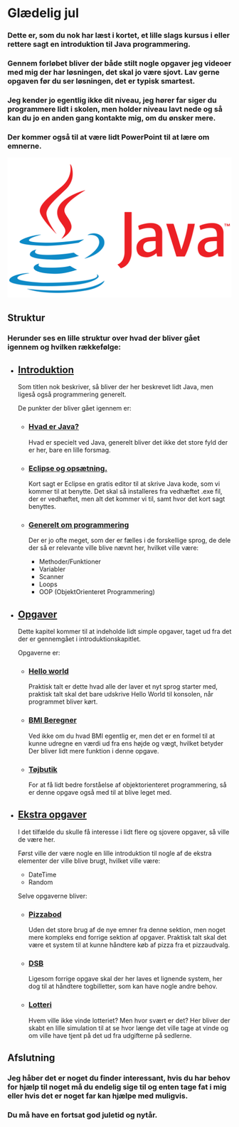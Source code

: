 # Glædelig jul

### Dette er, som du nok har læst i kortet, et lille slags kursus i eller rettere sagt en introduktion til Java programmering.
### Gennem forløbet bliver der både stilt nogle opgaver jeg videoer med mig der har løsningen, det skal jo være sjovt. Lav gerne opgaven før du ser løsningen, det er typisk smartest.
### Jeg kender jo egentlig ikke dit niveau, jeg hører far siger du programmere lidt i skolen, men holder niveau lavt nede og så kan du jo en anden gang kontakte mig, om du ønsker mere.
### Der kommer også til at være lidt PowerPoint til at lære om emnerne.

![Java Logo](./resources/Java-logo.png)

## Struktur
### Herunder ses en lille struktur over hvad der bliver gået igennem og hvilken rækkefølge:

* ## [Introduktion](https://github.com/Laustrup/Elias/1-Introduktion)

  Som titlen nok beskriver, så bliver der her beskrevet lidt Java, men ligeså også programmering generelt.
  
  De punkter der bliver gået igennem er:
  * ### [Hvad er Java?](https://github.com/Laustrup/Elias/1-Introduktion/Hvad_Er_Java)
    Hvad er specielt ved Java, generelt bliver det ikke det store fyld der er her, bare en lille forsmag.

  * ### [Eclipse og opsætning.](https://github.com/Laustrup/Elias/1-Introduktion/Eclipse_&_Opsætning)
    Kort sagt er Eclipse en gratis editor til at skrive Java kode, som vi kommer til at benytte. Det skal så installeres fra vedhæftet .exe fil, der er vedhæftet, men alt det kommer vi til, samt hvor det kort sagt benyttes.

  * ### [Generelt om programmering](https://github.com/Laustrup/Elias/1-Introduktion/Generelt_Om_Programmering)
    Der er jo ofte meget, som der er fælles i de forskellige sprog, de dele der så er relevante ville blive nævnt her, hvilket ville være:
      * Methoder/Funktioner
      * Variabler
      * Scanner
      * Loops
      * OOP (ObjektOrienteret Programmering)

* ## [Opgaver](https://github.com/Laustrup/Elias/2-Opgaver)

  Dette kapitel kommer til at indeholde lidt simple opgaver, taget ud fra det der er gennemgået i introduktionskapitlet.
  
  Opgaverne er:
  * ### [Hello world](https://github.com/Laustrup/Elias/2-Opgaver/Hello_World)
    Praktisk talt er dette hvad alle der laver et nyt sprog starter med, praktisk talt skal det bare udskrive Hello World til konsolen, når programmet bliver kørt.

  * ### [BMI Beregner](https://github.com/Laustrup/Elias/2-Opgaver/BMI_Beregner)
    Ved ikke om du hvad BMI egentlig er, men det er en formel til at kunne udregne en værdi ud fra ens højde og vægt, hvilket betyder Der bliver lidt mere funktion i denne opgave.

  * ### [Tøjbutik](https://github.com/Laustrup/Elias/2-Opgaver/Tøjbutik)
    For at få lidt bedre forståelse af objektorienteret programmering, så er denne opgave også med til at blive leget med.

* ## [Ekstra opgaver](https://github.com/Laustrup/Elias/3-Ekstra_Opgaver)

  I det tilfælde du skulle få interesse i lidt flere og sjovere opgaver, så ville de være her.

  Først ville der være nogle en lille introduktion til nogle af de ekstra elementer der ville blive brugt, hvilket ville være:

    * DateTime
    * Random
  
  Selve opgaverne bliver:

    * ### [Pizzabod](https://github.com/Laustrup/Elias/3-Ekstra_Opgaver/Pizzabod)
      Uden det store brug af de nye emner fra denne sektion, men noget mere kompleks end forrige sektion af opgaver.
      Praktisk talt skal det være et system til at kunne håndtere køb af pizza fra et pizzaudvalg.

    * ### [DSB](https://github.com/Laustrup/Elias/3-Ekstra_Opgaver)
      Ligesom forrige opgave skal der her laves et lignende system, her dog til at håndtere togbilletter, som kan have nogle andre behov.

    * ### [Lotteri](https://github.com/Laustrup/Elias/3-Ekstra_Opgaver/Lotteri)
      Hvem ville ikke vinde lotteriet? Men hvor svært er det? Her bliver der skabt en lille simulation til at se hvor længe det ville tage at vinde og om ville have tjent på det ud fra udgifterne på sedlerne.


## Afslutning
### Jeg håber det er noget du finder interessant, hvis du har behov for hjælp til noget må du endelig sige til og enten tage fat i mig eller hvis det er noget far kan hjælpe med muligvis.
### Du må have en fortsat god juletid og nytår.